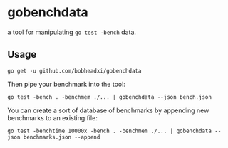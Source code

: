 # gobenchdata

a tool for manipulating `go test -bench` data.

## Usage

```
go get -u github.com/bobheadxi/gobenchdata
```

Then pipe your benchmark into the tool:

```
go test -bench . -benchmem ./... | gobenchdata --json bench.json
```

You can create a sort of database of benchmarks by appending new benchmarks to
an existing file:

```
go test -benchtime 10000x -bench . -benchmem ./... | gobenchdata --json benchmarks.json --append
```
